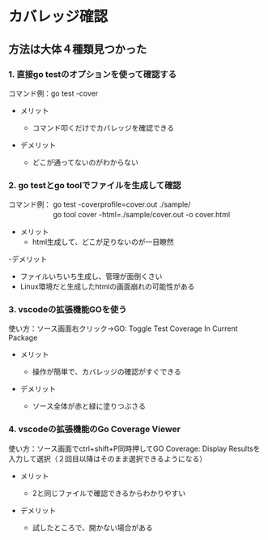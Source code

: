 # カバレッジ確認

## 方法は大体４種類見つかった

### 1. 直接go testのオプションを使って確認する  

コマンド例：go test -cover
 
 - メリット  
   - コマンド叩くだけでカバレッジを確認できる

- デメリット
  - どこが通ってないのがわからない

### 2. go testとgo toolでファイルを生成して確認  

コマンド例： go test -coverprofile=cover.out ./sample/  
　　　　　　 go tool cover -html=./sample/cover.out -o cover.html

- メリット
  - html生成して、どこが足りないのが一目瞭然

-デメリット
  - ファイルいちいち生成し、管理が面倒くさい
  - Linux環境だと生成したhtmlの画面崩れの可能性がある

### 3. vscodeの拡張機能GOを使う  

使い方：ソース画面右クリック→GO: Toggle Test Coverage In Current Package

- メリット
  - 操作が簡単で、カバレッジの確認がすぐできる

- デメリット
  - ソース全体が赤と緑に塗りつぶさる

### 4. vscodeの拡張機能のGo Coverage Viewer

使い方：ソース画面でctrl+shift+P同時押してGO Coverage: Display Resultsを入力して選択（２回目以降はそのまま選択できるようになる）

- メリット
  - 2と同じファイルで確認できるからわかりやすい

-  デメリット
    - 試したところで、開かない場合がある